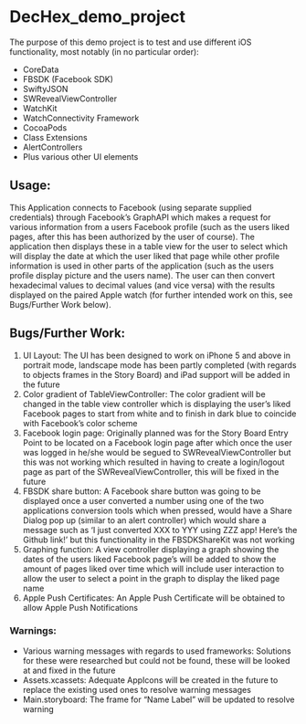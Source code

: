 # DecHex_demo_project
The purpose of this demo project is to test and use different iOS functionality, most notably (in no particular order):
- CoreData
- FBSDK (Facebook SDK)
- SwiftyJSON
- SWRevealViewController
- WatchKit
- WatchConnectivity Framework
- CocoaPods
- Class Extensions
- AlertControllers
- Plus various other UI elements

## Usage:
This Application connects to Facebook (using separate supplied credentials) through Facebook’s GraphAPI which makes a request for various information from a users Facebook profile (such as the users liked pages, after this has been authorized by the user of course). The application then displays these in a table view for the user to select which will display the date at which the user liked that page while other profile information is used in other parts of the application (such as the users profile display picture and the users name). The user can then convert hexadecimal values to decimal values (and vice versa) with the results displayed on the paired Apple watch (for further intended work on this, see Bugs/Further Work below). 

## Bugs/Further Work: 	
1. UI Layout: The UI has been designed to work on iPhone 5 and above in portrait mode, landscape mode has been partly completed (with regards to objects frames in the Story Board) and iPad support will be added in the future
2. Color gradient of TableViewController: The color gradient will be changed in the table view controller which is displaying the user’s liked Facebook pages to start from white and to finish in dark blue to coincide with Facebook’s color scheme
3. Facebook login page: Originally planned was for the Story Board Entry Point to be located on a Facebook login page after which once the user was logged in he/she would be segued to SWRevealViewController but this was not working which resulted in having to create a login/logout page as part of the SWRevealViewController, this will be fixed in the future
4. FBSDK share button: A Facebook share button was going to be displayed once a user converted a number using one of the two applications conversion tools which when pressed, would have a Share Dialog pop up (similar to an alert controller) which would share a message such as ‘I just converted XXX to YYY using ZZZ app! Here’s the Github link!’ but this functionality in the FBSDKShareKit was not working
5. Graphing function: A view controller displaying a graph showing the dates of the users liked Facebook page’s will be added to show the amount of pages liked over time which will include user interaction to allow the user to select a point in the graph to display the liked page name
6. Apple Push Certificates: An Apple Push Certificate will be obtained to allow Apple Push Notifications

### Warnings:
- Various warning messages with regards to used frameworks: Solutions for these were researched but could not be found, these will be looked at and fixed in the future
- Assets.xcassets: Adequate AppIcons will be created in the future to replace the existing used ones to resolve warning messages
- Main.storyboard: The frame for “Name Label” will be updated to resolve warning
